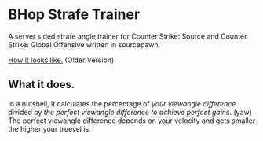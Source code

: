 # BHop Strafe Trainer
A server sided strafe angle trainer for Counter Strike: Source and Counter Strike: Global Offensive written in sourcepawn.

[How it looks like.](https://youtu.be/HfE45q_sccE) (Older Version)

## What it does.
In a nutshell, it calculates the percentage of *your viewangle difference* divided by *the perfect viewangle difference to achieve perfect gains*. (yaw)
The perfect viewangle difference depends on your velocity and gets smaller the higher your truevel is.